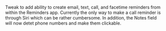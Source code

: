 Tweak to add ability to create email, text, call, and facetime reminders from within the Reminders app. Currently the only way to make a call reminder is through Siri which can be rather cumbersome. In addition, the Notes field will now detet phone numbers and make them clickable. 
